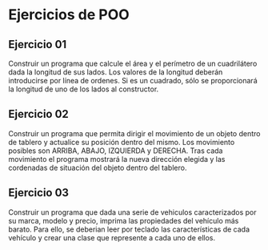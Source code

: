 # Ejercicios de POO

## Ejercicio 01

Construir un programa que calcule el área y el perímetro de un cuadrilátero dada la longitud de sus lados.
Los valores de la longitud deberán introducirse por línea de ordenes.
Si es un cuadrado, sólo se proporcionará la longitud de uno de los lados al constructor.

## Ejercicio 02

Construir un programa que permita dirigir el movimiento de un objeto dentro de tablero y actualice su
posición dentro del mismo.
Los movimiento posibles son ARRIBA, ABAJO, IZQUIERDA y DERECHA.
Tras cada movimiento el programa mostrará la nueva dirección elegida y las cordenadas de
situación del objeto dentro del tablero.

## Ejercicio 03

Construir un programa que dada una serie de vehiculos caracterizados por su marca, modelo y precio, imprima las
propiedades del vehículo más barato. Para ello, se deberian leer por teclado las características de cada vehículo y
crear una clase que represente a cada uno de ellos.